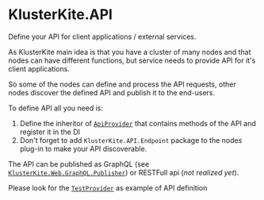 # KlusterKite.API

Define your API for client applications / external services.

As KlusterKite main idea is that you have a cluster of many nodes and that nodes can have different functions, but service needs to provide API for it's client applications.

So some of the nodes can define and process the API requests, other nodes discover the defined API and publish it to the end-users.

To define API all you need is:

1. Define the inheritor of [`ApiProvider`](../Docs/Doxygen/html/class_kluster_kite_1_1_a_p_i_1_1_provider_1_1_api_provider.html) that contains methods of the API and register it in the DI
2. Don't forget to add `KlusterKite.API.Endpoint` package to the nodes plug-in to make your API discoverable.

The API can be published as GraphQL (see [`KlusterKite.Web.GraphQL.Publisher`](../KlusterKite.Web/Readme.md)) or RESTFull api (*not realized yet*).

Please look for the [`TestProvider`](../Docs/Doxygen/html/_test_provider_8cs_source.html) as example of API definition
